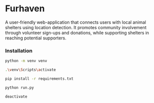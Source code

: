 # Furhaven

A user-friendly web-application that connects users with local animal shelters using location detection. It promotes community involvement through volunteer sign-ups and donations, while supporting shelters in reaching potential supporters.

### Installation
```bash
python -m venv venv
```
```bash
.\venv\Scripts\activate
```
```bash
pip install -r requirements.txt
```
```bash
python run.py
```
```bash
deactivate
```
